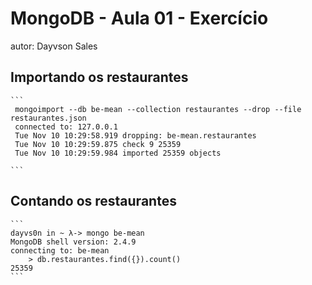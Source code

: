 # MongoDB - Aula 01 - Exercício
autor: Dayvson Sales

## Importando os restaurantes

    ```
     mongoimport --db be-mean --collection restaurantes --drop --file restaurantes.json
     connected to: 127.0.0.1
     Tue Nov 10 10:29:58.919 dropping: be-mean.restaurantes
     Tue Nov 10 10:29:59.875 check 9 25359
     Tue Nov 10 10:29:59.984 imported 25359 objects

    ```

## Contando os restaurantes

    ```
	dayvs0n in ~ λ-> mongo be-mean
	MongoDB shell version: 2.4.9
	connecting to: be-mean
    	> db.restaurantes.find({}).count()
	25359
    ```
